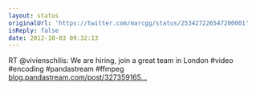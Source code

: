 ```yaml
---
layout: status
originalUrl: 'https://twitter.com/marcgg/status/253427226547200001'
isReply: false
date: 2012-10-03 09:32:13
---
```


RT @vivienschilis: We are hiring, join a great team in London #video #encoding #pandastream #ffmpeg [blog.pandastream.com/post/327359165…](http://blog.pandastream.com/post/32735916576/youre-smart-were-hiring)
